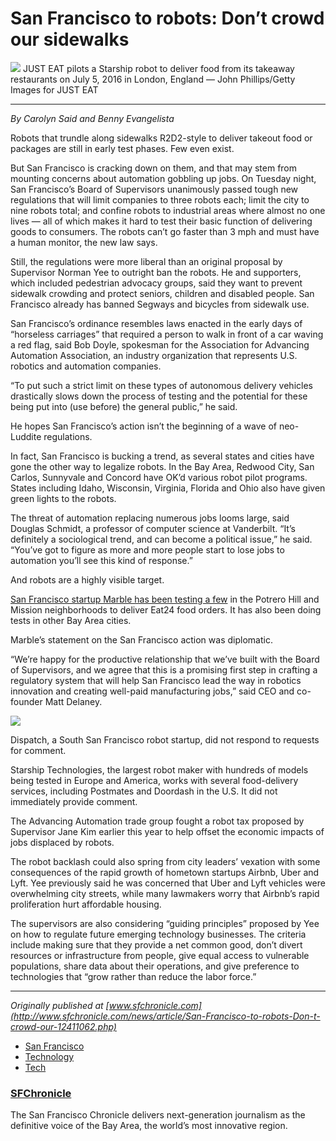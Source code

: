 
# San Francisco to robots: Don’t crowd our sidewalks

![](https://cdn-images-1.medium.com/max/1000/1*hNhMEqDPo1sPsOHwhk3pwA.jpeg)
<span class="figcaption_hack">JUST EAT pilots a Starship robot to deliver food from its takeaway restaurants
on July 5, 2016 in London, England — John Phillips/Getty Images for JUST EAT</span>

*****

*By Carolyn Said and Benny Evangelista*

Robots that trundle along sidewalks R2D2-style to deliver takeout food or
packages are still in early test phases. Few even exist.

But San Francisco is cracking down on them, and that may stem from mounting
concerns about automation gobbling up jobs. On Tuesday night, San Francisco’s
Board of Supervisors unanimously passed tough new regulations that will limit
companies to three robots each; limit the city to nine robots total; and confine
robots to industrial areas where almost no one lives — all of which makes it
hard to test their basic function of delivering goods to consumers. The robots
can’t go faster than 3 mph and must have a human monitor, the new law says.

Still, the regulations were more liberal than an original proposal by Supervisor
Norman Yee to outright ban the robots. He and supporters, which included
pedestrian advocacy groups, said they want to prevent sidewalk crowding and
protect seniors, children and disabled people. San Francisco already has banned
Segways and bicycles from sidewalk use.

San Francisco’s ordinance resembles laws enacted in the early days of “horseless
carriages” that required a person to walk in front of a car waving a red flag,
said Bob Doyle, spokesman for the Association for Advancing Automation
Association, an industry organization that represents U.S. robotics and
automation companies.

“To put such a strict limit on these types of autonomous delivery vehicles
drastically slows down the process of testing and the potential for these being
put into (use before) the general public,” he said.

He hopes San Francisco’s action isn’t the beginning of a wave of neo-Luddite
regulations.

In fact, San Francisco is bucking a trend, as several states and cities have
gone the other way to legalize robots. In the Bay Area, Redwood City, San
Carlos, Sunnyvale and Concord have OK’d various robot pilot programs. States
including Idaho, Wisconsin, Virginia, Florida and Ohio also have given green
lights to the robots.

The threat of automation replacing numerous jobs looms large, said Douglas
Schmidt, a professor of computer science at Vanderbilt. “It’s definitely a
sociological trend, and can become a political issue,” he said. “You’ve got to
figure as more and more people start to lose jobs to automation you’ll see this
kind of response.”

And robots are a highly visible target.

[San Francisco startup Marble has been testing a
few](http://www.sfgate.com/news/article/Robots-to-deliver-Yelp-Eat24-dinners-in-two-SF-11066641.php)
in the Potrero Hill and Mission neighborhoods to deliver Eat24 food orders. It
has also been doing tests in other Bay Area cities.

Marble’s statement on the San Francisco action was diplomatic.

“We’re happy for the productive relationship that we’ve built with the Board of
Supervisors, and we agree that this is a promising first step in crafting a
regulatory system that will help San Francisco lead the way in robotics
innovation and creating well-paid manufacturing jobs,” said CEO and co-founder
Matt Delaney.

![](https://cdn-images-1.medium.com/max/2000/0*uvNScFek-SSsHpZn.jpg)

Dispatch, a South San Francisco robot startup, did not respond to requests for
comment.

Starship Technologies, the largest robot maker with hundreds of models being
tested in Europe and America, works with several food-delivery services,
including Postmates and Doordash in the U.S. It did not immediately provide
comment.

The Advancing Automation trade group fought a robot tax proposed by Supervisor
Jane Kim earlier this year to help offset the economic impacts of jobs displaced
by robots.

The robot backlash could also spring from city leaders’ vexation with some
consequences of the rapid growth of hometown startups Airbnb, Uber and Lyft. Yee
previously said he was concerned that Uber and Lyft vehicles were overwhelming
city streets, while many lawmakers worry that Airbnb’s rapid proliferation hurt
affordable housing.

The supervisors are also considering “guiding principles” proposed by Yee on how
to regulate future emerging technology businesses. The criteria include making
sure that they provide a net common good, don’t divert resources or
infrastructure from people, give equal access to vulnerable populations, share
data about their operations, and give preference to technologies that “grow
rather than reduce the labor force.”

*****

*Originally published at [www.sfchronicle.com](http://www.sfchronicle.com/news/article/San-Francisco-to-robots-Don-t-crowd-our-12411062.php)*

* [San Francisco](https://medium.com/tag/san-francisco?source=post)
* [Technology](https://medium.com/tag/technology?source=post)
* [Tech](https://medium.com/tag/tech?source=post)

### [SFChronicle](https://medium.com/@sfchronicle)

The San Francisco Chronicle delivers next-generation journalism as the
definitive voice of the Bay Area, the world’s most innovative region.
